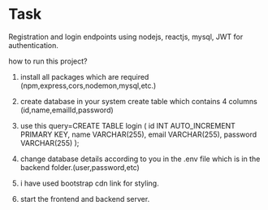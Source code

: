 # Task
 Registration and login endpoints using nodejs, reactjs, mysql, JWT for authentication.

 how to run this project?
 1. install all packages which are required (npm,express,cors,nodemon,mysql,etc.)
 
 2. create database in your system create table which contains 4 columns (id,name,emailId,password)
 3. use this query=CREATE TABLE login (
    id INT AUTO_INCREMENT PRIMARY KEY,
    name VARCHAR(255),
    email VARCHAR(255),
    password VARCHAR(255)
);
 4. change database details according to you in the .env file which is in the backend folder.(user,password,etc)
 5. i have used bootstrap cdn link for styling.
 6. start the frontend and backend server.
